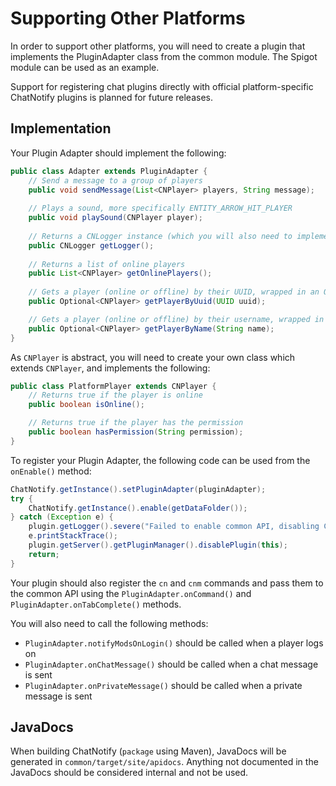 # Supporting Other Platforms

In order to support other platforms, you will need to create a plugin that implements the PluginAdapter class from the common module. The Spigot module can be used as an example.

Support for registering chat plugins directly with official platform-specific ChatNotify plugins is planned for future releases.

## Implementation

Your Plugin Adapter should implement the following:

```java
public class Adapter extends PluginAdapter {
    // Send a message to a group of players
    public void sendMessage(List<CNPlayer> players, String message);
    
    // Plays a sound, more specifically ENTITY_ARROW_HIT_PLAYER
    public void playSound(CNPlayer player);
    
    // Returns a CNLogger instance (which you will also need to implement)
    public CNLogger getLogger();
    
    // Returns a list of online players
    public List<CNPlayer> getOnlinePlayers();
    
    // Gets a player (online or offline) by their UUID, wrapped in an Optional
    public Optional<CNPlayer> getPlayerByUuid(UUID uuid);

    // Gets a player (online or offline) by their username, wrapped in an Optional
    public Optional<CNPlayer> getPlayerByName(String name);
}
```

As `CNPlayer` is abstract, you will need to create your own class which extends `CNPlayer`, and implements the following:

```java
public class PlatformPlayer extends CNPlayer {
    // Returns true if the player is online 
    public boolean isOnline();

    // Returns true if the player has the permission
    public boolean hasPermission(String permission);
}
```

To register your Plugin Adapter, the following code can be used from the `onEnable()` method:

```java
ChatNotify.getInstance().setPluginAdapter(pluginAdapter);
try {
    ChatNotify.getInstance().enable(getDataFolder());
} catch (Exception e) {
    plugin.getLogger().severe("Failed to enable common API, disabling ChatNotify");
    e.printStackTrace();
    plugin.getServer().getPluginManager().disablePlugin(this);
    return;
}
```

Your plugin should also register the `cn` and `cnm` commands and pass them to the common API using the `PluginAdapter.onCommand()` and `PluginAdapter.onTabComplete()` methods.

You will also need to call the following methods:

- `PluginAdapter.notifyModsOnLogin()` should be called when a player logs on
- `PluginAdapter.onChatMessage()` should be called when a chat message is sent
- `PluginAdapter.onPrivateMessage()` should be called when a private message is sent

## JavaDocs

When building ChatNotify (`package` using Maven), JavaDocs will be generated in `common/target/site/apidocs`. Anything not documented in the JavaDocs should be considered internal and not be used.